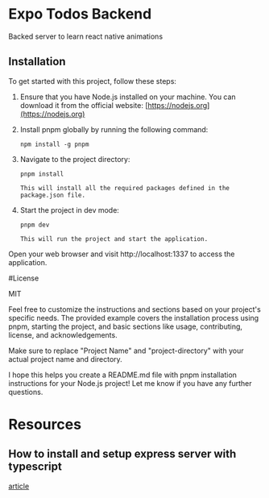 # Expo Todos Backend

Backed server to learn react native animations

## Installation

To get started with this project, follow these steps:

1. Ensure that you have Node.js installed on your machine. You can download it from the official website: [https://nodejs.org](https://nodejs.org)

2. Install pnpm globally by running the following command:

   ```shell
   npm install -g pnpm

   ```

3. Navigate to the project directory:

   ```shell
   pnpm install

   This will install all the required packages defined in the package.json file.

   ```

4. Start the project in dev mode:

   ```shell
   pnpm dev

   This will run the project and start the application.
   ```

Open your web browser and visit http://localhost:1337 to access the application.

#License

MIT

Feel free to customize the instructions and sections based on your project's specific needs. The provided example covers the installation process using pnpm, starting the project, and basic sections like usage, contributing, license, and acknowledgements.

Make sure to replace "Project Name" and "project-directory" with your actual project name and directory.

I hope this helps you create a README.md file with pnpm installation instructions for your Node.js project! Let me know if you have any further questions.

# Resources

## How to install and setup express server with typescript

[article](https://blog.logrocket.com/how-to-set-up-node-typescript-express/)
